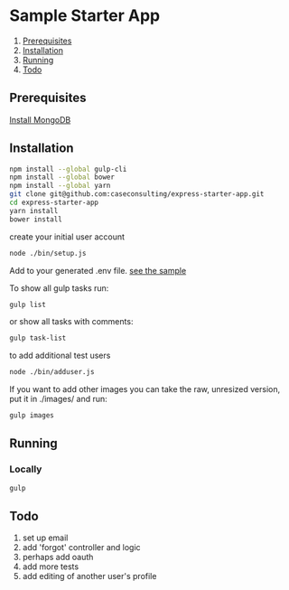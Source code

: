 # Sample Starter App

1. [Prerequisites](#prerequisites)
1. [Installation](#installation)
1. [Running](#running)
1. [Todo](#todo)

## Prerequisites

[Install MongoDB](INSTALL.md)

## Installation

```sh
npm install --global gulp-cli
npm install --global bower
npm install --global yarn
git clone git@github.com:caseconsulting/express-starter-app.git
cd express-starter-app
yarn install
bower install
```

create your initial user account

```sh
node ./bin/setup.js
```

Add to your generated .env file. [see the sample](env.example)

To show all gulp tasks run:

```sh
gulp list
```
or show all tasks with comments:

```sh
gulp task-list
```

to add additional test users

```sh
node ./bin/adduser.js
```

If you want to add other images you can take the raw, unresized version, put it in ./images/ and run:

```sh
gulp images
```

## Running

### Locally

```sh
gulp
```

## Todo

1. set up email
2. add 'forgot' controller and logic
3. perhaps add oauth
4. add more tests
5. add editing of another user's profile
